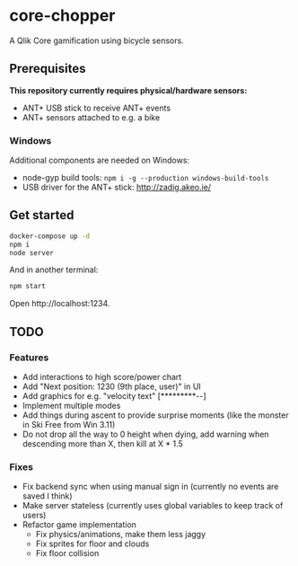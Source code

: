 # core-chopper

A Qlik Core gamification using bicycle sensors.

## Prerequisites

**This repository currently requires physical/hardware sensors:**

* ANT+ USB stick to receive ANT+ events
* ANT+ sensors attached to e.g. a bike

### Windows

Additional components are needed on Windows:

* node-gyp build tools: `npm i -g --production windows-build-tools`
* USB driver for the ANT+ stick: http://zadig.akeo.ie/

## Get started

```bash
docker-compose up -d
npm i
node server
```

And in another terminal:

```bash
npm start
```

Open http://localhost:1234.

## TODO

### Features

* Add interactions to high score/power chart
* Add "Next position: 1230 (9th place, user)" in UI
* Add graphics for e.g. "velocity text" [*********--]
* Implement multiple modes
* Add things during ascent to provide surprise moments (like the monster in Ski Free from Win 3.11)
* Do not drop all the way to 0 height when dying, add warning when descending more than X, then kill at X * 1.5

### Fixes

* Fix backend sync when using manual sign in (currently no events are saved I think)
* Make server stateless (currently uses global variables to keep track of users)
* Refactor game implementation
  * Fix physics/animations, make them less jaggy
  * Fix sprites for floor and clouds
  * Fix floor collision
